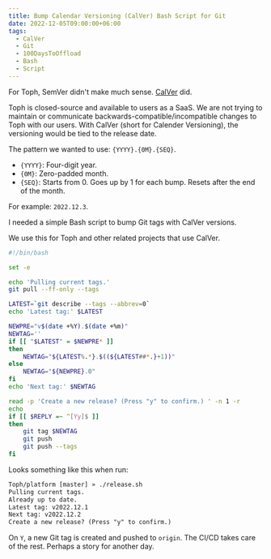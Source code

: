```yaml
---
title: Bump Calendar Versioning (CalVer) Bash Script for Git
date: 2022-12-05T09:00:00+06:00
tags:
  - CalVer
  - Git
  - 100DaysToOffload
  - Bash
  - Script
---
```


For Toph, SemVer didn't make much sense. [CalVer](https://calver.org/) did.

Toph is closed-source and available to users as a SaaS. We are not trying to maintain or communicate backwards-compatible/incompatible changes to Toph with our users. With CalVer (short for Calender Versioning), the versioning would be tied to the release date.

The pattern we wanted to use: `{YYYY}.{0M}.{SEQ}`.

- `{YYYY}`: Four-digit year.
- `{0M}`: Zero-padded month.
- `{SEQ}`: Starts from 0. Goes up by 1 for each bump. Resets after the end of the month.

For example: `2022.12.3`.

I needed a simple Bash script to bump Git tags with CalVer versions.

We use this for Toph and other related projects that use CalVer.

``` sh
#!/bin/bash

set -e

echo 'Pulling current tags.'
git pull --ff-only --tags

LATEST=`git describe --tags --abbrev=0`
echo 'Latest tag:' $LATEST

NEWPRE="v$(date +%Y).$(date +%m)"
NEWTAG=''
if [[ "$LATEST" = $NEWPRE* ]]
then
	NEWTAG="${LATEST%.*}.$((${LATEST##*.}+1))"
else
	NEWTAG="${NEWPRE}.0"
fi
echo 'Next tag:' $NEWTAG

read -p 'Create a new release? (Press "y" to confirm.) ' -n 1 -r
echo
if [[ $REPLY =~ ^[Yy]$ ]]
then
	git tag $NEWTAG
	git push
	git push --tags
fi
```

Looks something like this when run:

``` txt
Toph/platform [master] » ./release.sh 
Pulling current tags.
Already up to date.
Latest tag: v2022.12.1
Next tag: v2022.12.2
Create a new release? (Press "y" to confirm.) 
```

On `Y`, a new Git tag is created and pushed to `origin`. The CI/CD takes care of the rest. Perhaps a story for another day.
